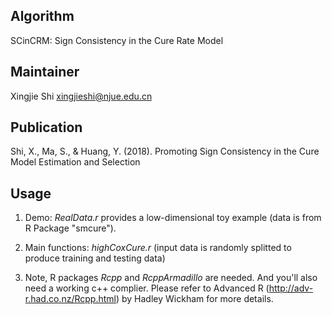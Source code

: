 Algorithm
-------
SCinCRM: Sign Consistency in the Cure Rate Model


Maintainer
-------
Xingjie Shi  <xingjieshi@njue.edu.cn>


Publication
-------
Shi, X., Ma, S.,  &  Huang, Y. (2018). Promoting Sign Consistency in the Cure Model Estimation and Selection


Usage
-------
1. Demo: *RealData.r* provides a low-dimensional toy example (data is from R Package "smcure").

2. Main functions:  *highCoxCure.r* (input data is randomly splitted to produce training and testing data)

3. Note,  R packages *Rcpp* and *RcppArmadillo* are needed. And you'll also need a working c++ 
complier. Please refer to Advanced R (http://adv-r.had.co.nz/Rcpp.html) by Hadley Wickham
for more details.